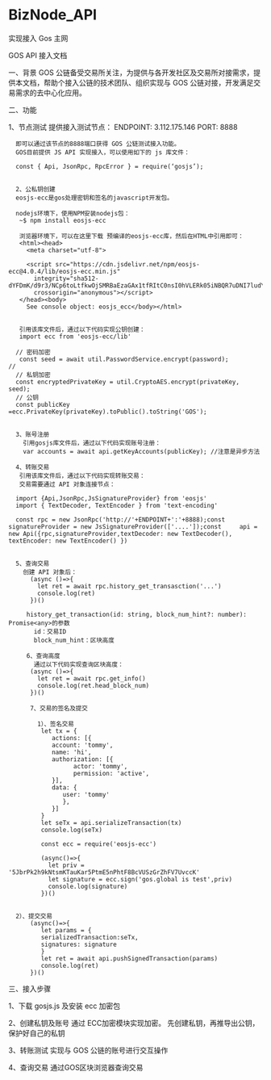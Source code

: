 # BizNode_API
实现接入 Gos 主网



GOS API 接入文档

 一、背景
   GOS 公链备受交易所关注，为提供与各开发社区及交易所对接需求，提供本文档，帮助个接入公链的技术团队、组织实现与 GOS 公链对接，开发满足交易需求的去中心化应用。

二、功能

   1、节点测试
      提供接入测试节点：
      ENDPOINT:  3.112.175.146
      PORT: 8888

      即可以通过该节点的8888端口获得 GOS 公链测试接入功能。
      GOS目前提供 JS API 实现接入，可以使用如下的 js 库文件：

      const { Api, JsonRpc, RpcError } = require(‘gosjs’);
      
      
      2、公私钥创建
      eosjs-ecc是gos处理密钥和签名的javascript开发包。

      nodejs环境下，使用NPM安装nodejs包：
       ~$ npm install eosjs-ecc
   
       浏览器环境下，可以在这里下载 预编译的eosjs-ecc库，然后在HTML中引用即可：
       <html><head>
         <meta charset="utf-8">
          
         <script src="https://cdn.jsdelivr.net/npm/eosjs-ecc@4.0.4/lib/eosjs-ecc.min.js"
           integrity="sha512-dYFDmK/d9r3/NCp6toLtfkwOjSMRBaEzaGAx1tfRItC0nsI0hVLERk05iNBQR7uDNI7ludYhcBI4vUiFHdjsTQ=="
           crossorigin="anonymous"></script>
       </head><body>
         See console object: eosjs_ecc</body></html>


       引用该库文件后，通过以下代码实现公钥创建：
       import ecc from 'eosjs-ecc/lib'

      // 密码加密       
       const seed = await util.PasswordService.encrypt(password);                // 
      // 私钥加密        
      const encryptedPrivateKey = util.CryptoAES.encrypt(privateKey, seed);        
      // 公钥        
      const publicKey =ecc.PrivateKey(privateKey).toPublic().toString('GOS');                
      
      
      3、账号注册
        引用gosjs库文件后，通过以下代码实现账号注册：
        var accounts = await api.getKeyAccounts(publicKey); //注意是异步方法
        
      4、转账交易
       引用该库文件后，通过以下代码实现转账交易：
       交易需要通过 API 对象连接节点：

      import {Api,JsonRpc,JsSignatureProvider} from 'eosjs'
      import { TextDecoder, TextEncoder } from 'text-encoding'

      const rpc = new JsonRpc('http://'+ENDPOINT+':'+8888);const signatureProvider = new JsSignatureProvider(['....']);const     api = new Api({rpc,signatureProvider,textDecoder: new TextDecoder(), textEncoder: new TextEncoder() })
      
      
      5、查询交易
        创建 API 对象后：
          (async ()=>{
            let ret = await rpc.history_get_transasction('...')
            console.log(ret)
          })()

         history_get_transaction(id: string, block_num_hint?: number): Promise<any>的参数
           id：交易ID
           block_num_hint：区块高度
           
         6、查询高度
           通过以下代码实现查询区块高度：
          (async ()=>{
            let ret = await rpc.get_info()
            console.log(ret.head_block_num)
          })()
          
          7、交易的签名及提交
          
            1）、签名交易
             let tx = {
                actions: [{
                account: 'tommy',
                name: 'hi',
                authorization: [{
                      actor: 'tommy',
                      permission: 'active',
                }],
                data: {
                   user: 'tommy'
                   },
                }]
             }
             let seTx = api.serializeTransaction(tx)
             console.log(seTx)

             const ecc = require('eosjs-ecc')

             (async()=>{
               let priv = '5JbrPk2h9kNtsmKTauKar5PtmE5nPhtF8BcVUSzGrZhFV7UvccK'
               let signature = ecc.sign('gos.global is test',priv)
               console.log(signature)
             })()
      
      
      2）、提交交易
          (async()=>{
             let params = {
             serializedTransaction:seTx,
             signatures: signature
             }
             let ret = await api.pushSignedTransaction(params)
             console.log(ret)
          })()

三、接入步骤
    
   1、下载 gosjs.js 及安装 ecc 加密包
   
   2、创建私钥及账号
      通过 ECC加密模块实现加密。
      先创建私钥，再推导出公钥，保护好自己的私钥
      
   3、转账测试
      实现与 GOS 公链的账号进行交互操作
      
   4、查询交易
      通过GOS区块浏览器查询交易
